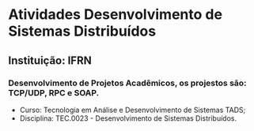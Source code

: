 # Atividades Desenvolvimento de Sistemas Distribuídos
## Instituição: IFRN
### Desenvolvimento de Projetos Acadêmicos, os projestos são: TCP/UDP, RPC e SOAP.

- Curso: Tecnologia em Análise e Desenvolvimento de Sistemas TADS;
- Disciplina: TEC.0023 - Desenvolvimento de Sistemas Distribuídos.
